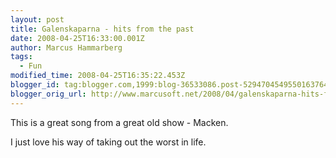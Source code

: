 ```yaml
---
layout: post
title: Galenskaparna - hits from the past
date: 2008-04-25T16:33:00.001Z
author: Marcus Hammarberg
tags:
  - Fun
modified_time: 2008-04-25T16:35:22.453Z
blogger_id: tag:blogger.com,1999:blog-36533086.post-5294704549550163764
blogger_orig_url: http://www.marcusoft.net/2008/04/galenskaparna-hits-from-past.html
---
```


This is a great song from a great old show - Macken.

I just love his way of taking out the worst in life.

